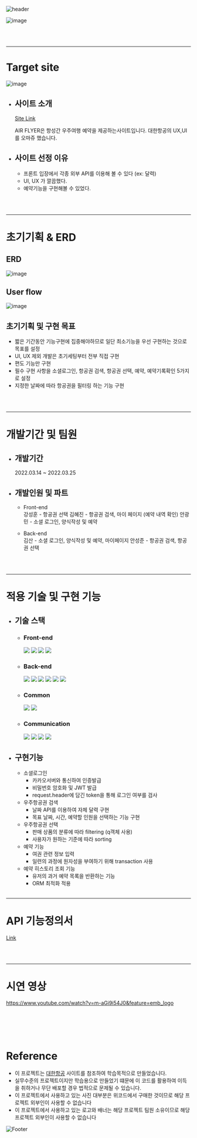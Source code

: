 ![header](https://capsule-render.vercel.app/api?type=waving&color=#154D9E&height=100&section=header&fontSize=90)

![image](https://user-images.githubusercontent.com/67942847/160072501-22b71534-b425-43a3-9cba-8e5f5a381b40.png)


<br><br>

---
# Target site
![image](https://user-images.githubusercontent.com/67942847/160072678-e0fa726b-41d0-4dd2-9716-22da13406d1d.png)

* ## 사이트 소개  
    [Site Link](https://www.koreanair.com/kr/ko)
    
    AIR FLYER은 항성간 우주여행 예약을 제공하는사이트입니다. 
    대한항공의 UX,UI를 오마쥬 했습니다.


* ## 사이트 선정 이유
    * 프론트 입장에서 각종 외부 API를 이용해 볼 수 있다 (ex: 달력)
    * UI, UX 가 깔끔했다.
    * 예약기능을 구현해볼 수 있었다.

<br><br>

---
# 초기기획 & ERD

## ERD
![image](https://user-images.githubusercontent.com/67942847/160069065-059d796e-4c05-4232-bf81-a15bbfe97123.png)

## User flow
![image](https://user-images.githubusercontent.com/67942847/160073025-11ee9558-b015-427b-955b-393720ad8343.png)

## 초기기획 및 구현 목표
* 짧은 기간동안 기능구현에 집중해야하므로 일단 최소기능을 우선 구현하는 것으로 목표를 설정
* UI, UX 제외 개발은 초기세팅부터 전부 직접 구현
* 편도 기능만 구현
* 필수 구현 사항을 소셜로그인, 항공권 검색, 항공권 선택, 예약, 예약기록확인 5가지로 설정 
* 지정한 날짜에 따라 항공권을 필터링 하는 기능 구현 

<br><br>

---
# 개발기간 및 팀원

* ## 개발기간  
    2022.03.14 ~ 2022.03.25
   

* ## 개발인원 및 파트

    * Front-end  
        강성훈 - 항공권 선택
        김혜진 - 항공권 검색, 마이 페이지 (예약 내역 확인)
        안광민 - 소셜 로그인, 양식작성 및 예약
        
    * Back-end   
        김산   - 소셜 로그인, 양식작성 및 예약, 마이페이지
        안성준 -  항공권 검색, 항공권 선택

<br><br>

---
# 적용 기술 및 구현 기능

* ## 기술 스택
    * ### Front-end  
        <a href="#"><img src="https://img.shields.io/badge/HTML-DD4B25?style=plastic&logo=html&logoColor=white"/></a>
    <a href="#"><img src="https://img.shields.io/badge/SASS-254BDD?style=plastic&logo=sass&logoColor=white"/></a>
    <a href="#"><img src="https://img.shields.io/badge/javascript-EFD81D?style=plastic&logo=javascript&logoColor=white"/></a>
    <a href="#"><img src="https://img.shields.io/badge/React-68D5F3?style=plastic&logo=react&logoColor=white"/></a>
    * ### Back-end  
        <a href="#"><img src="https://img.shields.io/badge/python-3873A9?style=plastic&logo=python&logoColor=white"/></a>
    <a href="#"><img src="https://img.shields.io/badge/Django-0B4B33?style=plastic&logo=django&logoColor=white"/></a>
    <a href="#"><img src="https://img.shields.io/badge/MySQL-005E85?style=plastic&logo=mysql&logoColor=white"/></a>
    <a href="#"><img src="https://img.shields.io/badge/AWS-FF9701?style=plastic&logo=aws&logoColor=white"/></a>
    <a href="#"><img src="https://img.shields.io/badge/bcrypt-525252?style=plastic&logo=bcrypt&logoColor=white"/></a>
     <a href="#"><img src="https://img.shields.io/badge/postman-F76934?style=plastic&logo=postman&logoColor=white"/></a>
    * ### Common  
        <a href="#"><img src="https://img.shields.io/badge/git-E84E32?style=plastic&logo=git&logoColor=white"/></a>
        <a href="#"><img src="https://img.shields.io/badge/RESTful API-415296?style=plastic&logoColor=white"/></a>
    * ### Communication  
        <a href="#"><img src="https://img.shields.io/badge/github-1B1E23?style=plastic&logo=github&logoColor=white"/></a>
        <a href="#"><img src="https://img.shields.io/badge/Slack-D91D57?style=plastic&logo=slack&logoColor=white"/></a>
        <a href="#"><img src="https://img.shields.io/badge/Trello-2580F7?style=plastic&logo=trello&logoColor=white"/></a>
        <a href="#"><img src="https://img.shields.io/badge/Notion-F7F7F7?style=plastic&logo=notion&logoColor=black"/></a>
* ## 구현기능
    * 소셜로그인
        - 카카오서버와 통신하여 인증발급
        - 비밀번호 암호화 및 JWT 발급
        - request.header에 담긴 token을 통해 로그인 여부를 검사
    * 우주항공권 검색
        - 날짜 API를 이용하여 자체 달력 구현
        - 목표 날짜, 시간, 예약할 인원을 선택하는 기능 구현
    * 우주항공권 선택
        - 판매 상품의 분류에 따라 filtering (q객체 사용)
        - 사용자가 원하는 기준에 따라 sorting
    * 예약 기능
        - 여권 관련 정보 입력
        - 일련의 과정에 원자성을 부여하기 위해 transaction 사용
    * 예약 히스토리 조회 기능
        - 유저의 과거 예약 목록을 반환하는 기능
        - ORM 최적화 적용
<br><br>

---
# API 기능정의서
[Link](https://docs.google.com/spreadsheets/d/1kHa1x7mvLLuju8vVcu1wyLGEOUIxxjmnMllO_YJFP1k/edit?usp=sharing)

<br><br>

---
# 시연 영상
https://www.youtube.com/watch?v=m-aGi9i54J0&feature=emb_logo

<br><br>
---
# Reference
* 이 프로젝트는 [대한항공](https://www.koreanair.com/kr/ko) 사이트를 참조하여 학습목적으로 만들었습니다.
* 실무수준의 프로젝트이지만 학습용으로 만들었기 떄문에 이 코드를 활용하여 이득을 취하거나 무단 배포할 경우 법적으로 문제될 수 있습니다.
* 이 프로젝트에서 사용하고 있는 사진 대부분은 위코드에서 구매한 것이므로 해당 프로젝트 외부인이 사용할 수 없습니다
* 이 프로젝트에서 사용하고 있는 로고와 배너는 해당 프로젝트 팀원 소유이므로 해당 프로젝트 외부인이 사용할 수 없습니다

![Footer](https://capsule-render.vercel.app/api?type=waving&color=#154D9E&height=100&section=footer)
